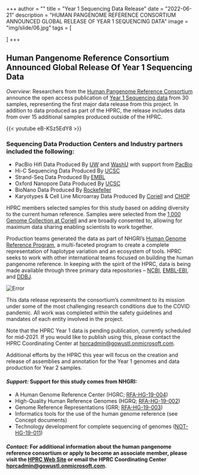 +++
author = ""
title = "Year 1 Sequencing Data Release"
date = "2022-06-21"
description = "HUMAN PANGENOME REFERENCE CONSORTIUM ANNOUNCED GLOBAL RELEASE OF YEAR 1 SEQUENCING DATA"
image = "img/slide/06.jpg"
tags = [

]
+++

## Human Pangenome Reference Consortium Announced Global Release Of Year 1 Sequencing Data

*Overview:* Researchers from the [Human Pangenome Reference Consortium](https://humanpangenome.org/) announce the open access publication of [Year 1 Sequencing data](https://github.com/human-pangenomics/HPP_Year1_Data_Freeze_v1.0) from 30 samples, representing the first major data release from this project. In addition to data produced as part of the HPRC, the release includes data from over 15 additional samples produced outside of the HPRC.

{{< youtube eB-KSz5EdY8 >}}

### Sequencing Data Production Centers and Industry partners included the following:

* PacBio Hifi Data Produced By [UW](https://eichlerlab.gs.washington.edu/) and [WashU](https://www.genome.wustl.edu/) with support from [PacBio](https://www.pacb.com/)
* Hi-C Sequencing Data Produced By [UCSC](https://pgl.soe.ucsc.edu/)
* Strand-Seq Data Produced By [EMBL](https://www.embl.de/research/units/genome_biology/korbel/)
* Oxford Nanopore Data Produced By [UCSC](https://nanopore.soe.ucsc.edu/about)
* BioNano Data Produced By [Rockefeller](https://www.rockefeller.edu/research/vertebrate-genomes-project/vertebrate-genome-lab/)
* Karyotypes & Cell Line Microarray Data Produced By [Coriell](https://www.coriell.org/) and [CHOP](https://caglab.org/)

HPRC members selected samples for this study based on adding diversity to the current human reference. Samples were selected from the [1,000 Genome Collection at Coriell](https://www.coriell.org/1/NHGRI/Collections/1000-Genomes-Collections/1000-Genomes-Project) and are broadly consented to, allowing for maximum data sharing enabling scientists to work together.

Production teams generated the data as part of NHGRI’s [Human Genome Reference Program](https://www.genome.gov/Funded-Programs-Projects/Human-Genome-Reference-Program), a multi-faceted program to create a complete representation of haplotype variation and an ecosystem of tools. HPRC seeks to work with other international teams focused on building the human pangenome reference. In keeping with the spirit of the HPRC, data is being made available through three primary data repositories – [NCBI](https://www.ncbi.nlm.nih.gov/search/all/?term=PRJNA701308), [EMBL-EBI](https://www.ebi.ac.uk/ena/browser/view/PRJNA701308), and [DDBJ](https://www.ddbj.nig.ac.jp/index-e.html).

![Error](https://cdn.the-scientist.com/assets/articleNo/68308/hImg/40800/consensus-banner-m.webp)

This data release represents the consortium’s commitment to its mission under some of the most challenging research conditions due to the COVID pandemic. All work was completed within the safety guidelines and mandates of each entity involved in the project.

Note that the HPRC Year 1 data is pending publication, currently scheduled for mid-2021. If you would like to publish using this, please contact the HPRC Coordinating Center at hprcadmin@gowustl.onmicrosoft.com.

Additional efforts by the HPRC this year will focus on the creation and release of assemblies and annotation for the Year 1 genomes and data production for Year 2 samples.

#### *Support:* Support for this study comes from NHGRI:

* A Human Genome Reference Center (HGRC; [RFA-HG-19-004](https://grants.nih.gov/grants/guide/rfa-files/rfa-hg-19-004.html))
* High-Quality Human Reference Genomes (HGRQ; [RFA-HG-19-002](https://grants.nih.gov/grants/guide/rfa-files/rfa-hg-19-002.html))
* Genome Reference Representations (GRR; [RFA-HG-19-003](https://grants.nih.gov/grants/guide/rfa-files/rfa-hg-19-003.html))
* Informatics tools for the use of the human genome reference (see Concept documents)
* Technology development for complete sequencing of genomes ([NOT-HG-19-011](https://grants.nih.gov/grants/guide/notice-files/NOT-HG-19-011.html))

#### *Contact:* For additional information about the human pangenome reference consortium or apply to become an associate member, please visit the [HPRC Web Site](https://humanpangenome.org/) or email the HPRC Coordinating Center hprcadmin@gowustl.onmicrosoft.com.
<!-- 
{{< youtube id="w7Ft2ymGmfc" title="A New Hsdfaugo Site in Under Two Minutes" >}}
{{< youtube ZJthWmvUzzc  >}}
 -->







